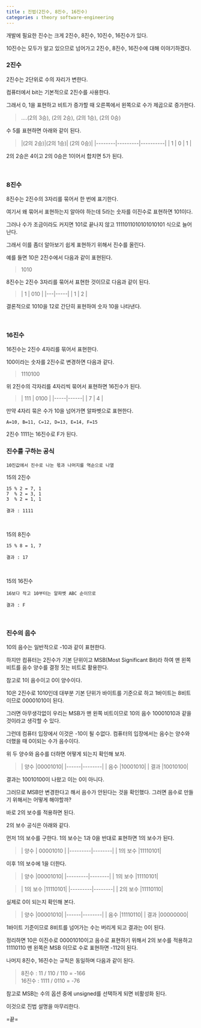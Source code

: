 ```yaml
---
title : 진법(2진수, 8진수, 16진수)
categories : theory software-engineering
---
```


개발에 필요한 진수는 크게 2진수, 8진수, 10진수, 16진수가 있다.

10진수는 모두가 알고 있으므로 넘어가고 2진수, 8진수, 16진수에 대해 이야기하겠다.


### 2진수

2진수는 2단위로 수의 자리가 변한다.


컴퓨터에서 bit는 기본적으로 2진수를 사용한다. 

그래서 0, 1을 표현하고 비트가 증가할 때 오른쪽에서 왼쪽으로 수가 제곱으로 증가한다.

> ....(2의 3승), (2의 2승), (2의 1승), (2의 0승)

수 5를 표현하면 아래와 같이 된다.

> |(2의 2승)|(2의 1승)| (2의 0승)|
  |--------|---------|----------|
  |  1     |     0   |    1     | 
                 

2의 2승은 4이고 2의 0승은 1이어서 합치면 5가 된다.

<br>

### 8진수

8진수는 2진수의 3자리를 묶어서 한 번에 표기한다.

여기서 왜 묶어서 표현하는지 알아야 하는데 5라는 숫자를 이진수로 표현하면 101이다.

그러나 수가 조금이라도 커지면 101로 끝나지 않고 1111011010101010101 식으로 늘어난다.

그래서 이를 좀더 알아보기 쉽게 표현하기 위해서 진수를 올린다.

예를 들면 10은 2진수에서 다음과 같이 표현된다. 

> 1010

8진수는 2진수 3자리를 묶어서 표현한 것이므로 다음과 같이 된다.

> | 1 | 010 |
  |---|-----|
  | 1 |  2  |

결론적으로 1010을 12로 간단히 표현하여 숫자 10을 나타낸다.

<br>

### 16진수

16진수는 2진수 4자리를 묶어서 표현한다.

100이라는 숫자를 2진수로 변경하면 다음과 같다.

> 1110100

위 2진수의 각자리를 4자리씩 묶어서 표현하면 16진수가 된다.

> | 111 | 0100 |
  |-----|------|
  | 7   |  4   |


만약 4자리 묶은 수가 10을 넘어가면 알파벳으로 표현한다.

`A=10, B=11, C=12, D=13, E=14, F=15`

2진수 1111는 16진수로 F가 된다.



### 진수를 구하는 공식

`10진값에서 진수로 나눈 몫과 나머지를 역순으로 나열`

15의 2진수
```
15 % 2 = 7, 1
7  % 2 = 3, 1
3  % 2 = 1, 1

결과 : 1111
```

<br>

15의 8진수
```
15 % 8 = 1, 7

결과 : 17
```


<br>

15의 16진수
```
16보다 작고 10부터는 알파벳 ABC 순이므로

결과 : F
```

<br>

### 진수의 음수

10의 음수는 일반적으로 -10과 같이 표현한다.

하지만 컴퓨터는 2진수가 기본 단위이고 MSB(Most Significant Bit)라 하여 맨 왼쪽 비트를 음수 양수를 결정 짓는 비트로 활용한다.

참고로 1이 음수이고 0이 양수이다.

10은 2진수로 1010인데 대부분 기본 단위가 바이트를 기준으로 하고 1바이트는 8비트이므로 00001010이 된다.

그러면 아무생각없이 우리는 MSB가 맨 왼쪽 비트이므로 10의 음수  10001010과 같을 것이라고 생각할 수 있다.

그런데 컴퓨터 입장에서 이것은 -10이 될 수없다. 컴퓨터의 입장에서는 음수는 양수와 더했을 때 0이되는 수가 음수이다.

위 두 양수와 음수를 더하면 어떻게 되는지 확인해 보자.

>| 양수 |00001010|
 |------|--------|
 | 음수 |10001010|
 | 결과 |10010100|


결과는 10010100이 나왔고 이는 0이 아니다.

그러므로 MSB만 변경한다고 해서 음수가 안된다는 것을 확인했다. 그러면 음수로 만들기 위해서는 어떻게 해야할까?

바로 2의 보수를 적용하면 된다.

2의 보수 공식은 아래와 같다.


먼저 1의 보수를 구한다. 1의 보수는 1과 0을 반대로 표현하면 1의 보수가 된다.

> | 양수    | 00001010 |
  |---------|--------|
  | 1의 보수  |11110101|


이후 1의 보수에 1을 더한다.

> | 양수    |00001010|
  |---------|--------|
  | 1의 보수 |11110101|


> | 1의 보수 |11110101|
  |---------|--------|
  | 2의 보수 |11110110|


실제로 0이 되는지 확인해 본다.


>| 양수 |00001010|
 |------|--------|
 | 음수 |11110110|
 | 결과 |00000000|


1바이트 기준이므로 8비트를 넘어가는 수는 버리게 되고 결과는 0이 된다.

정리하면 10은 이진수로 00001010이고 음수로 표현하기 위해서 2의 보수를 적용하고 11110110 맨 왼쪽은 MSB 이므로 수로 표현하면 -112이 된다.

나머지 8진수, 16진수는 규칙은 동일하며 다음과 같이 된다.

> 8진수  : 11 / 110 / 110  = -166 <br>
> 16진수 : 1111 / 0110  = -76



참고로 MSB는 수의 옵션 중에 unsigned를 선택하게 되면 비활성화 된다.

이것으로 진법 설명을 마무리한다.

=끝=


























